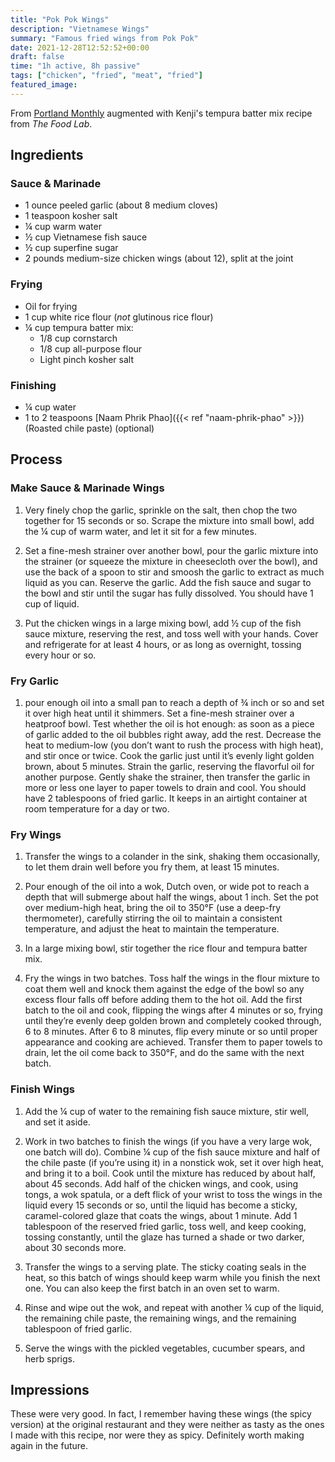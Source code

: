 ```yaml
---
title: "Pok Pok Wings"
description: "Vietnamese Wings"
summary: "Famous fried wings from Pok Pok"
date: 2021-12-28T12:52:52+00:00
draft: false
time: "1h active, 8h passive"
tags: ["chicken", "fried", "meat", "fried"]
featured_image: 
---
```


From [Portland Monthly](https://www.pdxmonthly.com/eat-and-drink/2013/10/make-pok-poks-famous-wings-at-home-october-2013) augmented with Kenji's tempura batter mix recipe from _The Food Lab_.

## Ingredients

### Sauce & Marinade
- 1 ounce peeled garlic (about 8 medium cloves)
- 1 teaspoon kosher salt
- ¼ cup warm water
- ½ cup Vietnamese fish sauce
- ½ cup superfine sugar
- 2 pounds medium-size chicken wings (about 12), split at the joint

### Frying
- Oil for frying
- 1 cup white rice flour (_not_ glutinous rice flour)
- ¼ cup tempura batter mix:
  - 1/8 cup cornstarch
  - 1/8 cup all-purpose flour
  - Light pinch kosher salt

### Finishing
- ¼ cup water
- 1 to 2 teaspoons [Naam Phrik Phao]({{< ref "naam-phrik-phao" >}}) (Roasted chile paste) (optional)

## Process

### Make Sauce & Marinade Wings
1. Very finely chop the garlic, sprinkle on the salt, then chop the two together for 15 seconds or so. Scrape the mixture into small bowl, add the ¼ cup of warm water, and let it sit for a few minutes.

1. Set a fine-mesh strainer over another bowl, pour the garlic mixture into the strainer (or squeeze the mixture in cheesecloth over the bowl), and use the back of a spoon to stir and smoosh the garlic to extract as much liquid as you can. Reserve the garlic. Add the fish sauce and sugar to the bowl and stir until the sugar has fully dissolved. You should have 1 cup of liquid.

1. Put the chicken wings in a large mixing bowl, add ½ cup of the fish sauce mixture, reserving the rest, and toss well with your hands. Cover and refrigerate for at least 4 hours, or as long as overnight, tossing every hour or so.

### Fry Garlic
1. pour enough oil into a small pan to reach a depth of ¾ inch or so and set it over high heat until it shimmers. Set a fine-mesh strainer over a heatproof bowl. Test whether the oil is hot enough: as soon as a piece of garlic added to the oil bubbles right away, add the rest. Decrease the heat to medium-low (you don’t want to rush the process with high heat), and stir once or twice. Cook the garlic just until it’s evenly light golden brown, about 5 minutes. Strain the garlic, reserving the flavorful oil for another purpose. Gently shake the strainer, then transfer the garlic in more or less one layer to paper towels to drain and cool. You should have 2 tablespoons of fried garlic. It keeps in an airtight container at room temperature for a day or two.

### Fry Wings

1. Transfer the wings to a colander in the sink, shaking them occasionally, to let them drain well before you fry them, at least 15 minutes.

1. Pour enough of the oil into a wok, Dutch oven, or wide pot to reach a depth that will submerge about half the wings, about 1 inch. Set the pot over medium-high heat, bring the oil to 350°F (use a deep-fry thermometer), carefully stirring the oil to maintain a consistent temperature, and adjust the heat to maintain the temperature.

1. In a large mixing bowl, stir together the rice flour and tempura batter mix.

1. Fry the wings in two batches. Toss half the wings in the flour mixture to coat them well and knock them against the edge of the bowl so any excess flour falls off before adding them to the hot oil. Add the first batch to the oil and cook, flipping the wings after 4 minutes or so, frying until they’re evenly deep golden brown and completely cooked through, 6 to 8 minutes. After 6 to 8 minutes, flip every minute or so until proper appearance and cooking are achieved.  Transfer them to paper towels to drain, let the oil come back to 350°F, and do the same with the next batch.

### Finish Wings

1. Add the ¼ cup of water to the remaining fish sauce mixture, stir well, and set it aside.

1. Work in two batches to finish the wings (if you have a very large wok, one batch will do). Combine ¼ cup of the fish sauce mixture and half of the chile paste (if you’re using it) in a nonstick wok, set it over high heat, and bring it to a boil. Cook until the mixture has reduced by about half, about 45 seconds. Add half of the chicken wings, and cook, using tongs, a wok spatula, or a deft flick of your wrist to toss the wings in the liquid every 15 seconds or so, until the liquid has become a sticky, caramel-colored glaze that coats the wings, about 1 minute. Add 1 tablespoon of the reserved fried garlic, toss well, and keep cooking, tossing constantly, until the glaze has turned a shade or two darker, about 30 seconds more.

1. Transfer the wings to a serving plate. The sticky coating seals in the heat, so this batch of wings should keep warm while you finish the next one. You can also keep the first batch in an oven set to warm.

1. Rinse and wipe out the wok, and repeat with another ¼ cup of the liquid, the remaining chile paste, the remaining wings, and the remaining tablespoon of fried garlic.

1. Serve the wings with the pickled vegetables, cucumber spears, and herb sprigs.

## Impressions

These were very good.  In fact, I remember having these wings (the spicy version) at the original restaurant and they were neither as tasty as the ones I made with this recipe, nor were they as spicy.  Definitely worth making again in the future.
